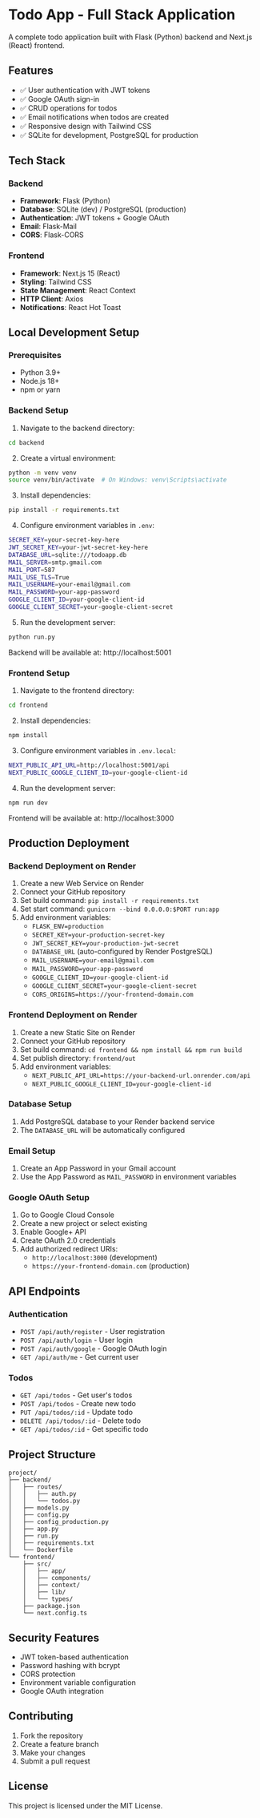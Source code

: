 # Todo App - Full Stack Application

A complete todo application built with Flask (Python) backend and Next.js (React) frontend.

## Features

- ✅ User authentication with JWT tokens
- ✅ Google OAuth sign-in
- ✅ CRUD operations for todos
- ✅ Email notifications when todos are created
- ✅ Responsive design with Tailwind CSS
- ✅ SQLite for development, PostgreSQL for production

## Tech Stack

### Backend
- **Framework**: Flask (Python)
- **Database**: SQLite (dev) / PostgreSQL (production)
- **Authentication**: JWT tokens + Google OAuth
- **Email**: Flask-Mail
- **CORS**: Flask-CORS

### Frontend
- **Framework**: Next.js 15 (React)
- **Styling**: Tailwind CSS
- **State Management**: React Context
- **HTTP Client**: Axios
- **Notifications**: React Hot Toast

## Local Development Setup

### Prerequisites
- Python 3.9+
- Node.js 18+
- npm or yarn

### Backend Setup

1. Navigate to the backend directory:
```bash
cd backend
```

2. Create a virtual environment:
```bash
python -m venv venv
source venv/bin/activate  # On Windows: venv\Scripts\activate
```

3. Install dependencies:
```bash
pip install -r requirements.txt
```

4. Configure environment variables in `.env`:
```bash
SECRET_KEY=your-secret-key-here
JWT_SECRET_KEY=your-jwt-secret-key-here
DATABASE_URL=sqlite:///todoapp.db
MAIL_SERVER=smtp.gmail.com
MAIL_PORT=587
MAIL_USE_TLS=True
MAIL_USERNAME=your-email@gmail.com
MAIL_PASSWORD=your-app-password
GOOGLE_CLIENT_ID=your-google-client-id
GOOGLE_CLIENT_SECRET=your-google-client-secret
```

5. Run the development server:
```bash
python run.py
```

Backend will be available at: http://localhost:5001

### Frontend Setup

1. Navigate to the frontend directory:
```bash
cd frontend
```

2. Install dependencies:
```bash
npm install
```

3. Configure environment variables in `.env.local`:
```bash
NEXT_PUBLIC_API_URL=http://localhost:5001/api
NEXT_PUBLIC_GOOGLE_CLIENT_ID=your-google-client-id
```

4. Run the development server:
```bash
npm run dev
```

Frontend will be available at: http://localhost:3000

## Production Deployment

### Backend Deployment on Render

1. Create a new Web Service on Render
2. Connect your GitHub repository
3. Set build command: `pip install -r requirements.txt`
4. Set start command: `gunicorn --bind 0.0.0.0:$PORT run:app`
5. Add environment variables:
   - `FLASK_ENV=production`
   - `SECRET_KEY=your-production-secret-key`
   - `JWT_SECRET_KEY=your-production-jwt-secret`
   - `DATABASE_URL` (auto-configured by Render PostgreSQL)
   - `MAIL_USERNAME=your-email@gmail.com`
   - `MAIL_PASSWORD=your-app-password`
   - `GOOGLE_CLIENT_ID=your-google-client-id`
   - `GOOGLE_CLIENT_SECRET=your-google-client-secret`
   - `CORS_ORIGINS=https://your-frontend-domain.com`

### Frontend Deployment on Render

1. Create a new Static Site on Render
2. Connect your GitHub repository
3. Set build command: `cd frontend && npm install && npm run build`
4. Set publish directory: `frontend/out`
5. Add environment variables:
   - `NEXT_PUBLIC_API_URL=https://your-backend-url.onrender.com/api`
   - `NEXT_PUBLIC_GOOGLE_CLIENT_ID=your-google-client-id`

### Database Setup

1. Add PostgreSQL database to your Render backend service
2. The `DATABASE_URL` will be automatically configured

### Email Setup

1. Create an App Password in your Gmail account
2. Use the App Password as `MAIL_PASSWORD` in environment variables

### Google OAuth Setup

1. Go to Google Cloud Console
2. Create a new project or select existing
3. Enable Google+ API
4. Create OAuth 2.0 credentials
5. Add authorized redirect URIs:
   - `http://localhost:3000` (development)
   - `https://your-frontend-domain.com` (production)

## API Endpoints

### Authentication
- `POST /api/auth/register` - User registration
- `POST /api/auth/login` - User login
- `POST /api/auth/google` - Google OAuth login
- `GET /api/auth/me` - Get current user

### Todos
- `GET /api/todos` - Get user's todos
- `POST /api/todos` - Create new todo
- `PUT /api/todos/:id` - Update todo
- `DELETE /api/todos/:id` - Delete todo
- `GET /api/todos/:id` - Get specific todo

## Project Structure

```
project/
├── backend/
│   ├── routes/
│   │   ├── auth.py
│   │   └── todos.py
│   ├── models.py
│   ├── config.py
│   ├── config_production.py
│   ├── app.py
│   ├── run.py
│   ├── requirements.txt
│   └── Dockerfile
└── frontend/
    ├── src/
    │   ├── app/
    │   ├── components/
    │   ├── context/
    │   ├── lib/
    │   └── types/
    ├── package.json
    └── next.config.ts
```

## Security Features

- JWT token-based authentication
- Password hashing with bcrypt
- CORS protection
- Environment variable configuration
- Google OAuth integration

## Contributing

1. Fork the repository
2. Create a feature branch
3. Make your changes
4. Submit a pull request

## License

This project is licensed under the MIT License.
